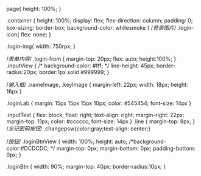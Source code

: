 page{ 
  height: 100%; 
 } 
 
 .container { 
  height: 100%; 
  display: flex; 
  flex-direction: column; 
  padding: 0; 
  box-sizing: border-box; 
   background-color: whitesmoke
 } 
/*登录图片*/
 .login-icon{ 
  flex: none; 
 } 
  
 .login-img{ 
  width: 750rpx;
 } 
  
 /*表单内容*/
 .login-from { 
  margin-top: 20px; 
  flex: auto; 
  height:100%; 
 } 
 .inputView { 
  /* background-color: #fff;  */
  line-height: 45px; 
  border-radius:20px;
   border:1px solid #999999;
 } 
  
 /*输入框*/
 .nameImage, .keyImage { 
  margin-left: 22px; 
  width: 18px; 
  height: 16px
 } 
 
 .loginLab { 
  margin: 15px 15px 15px 10px; 
  color: #545454; 
  font-size: 14px
 } 
  
 .inputText { 
  flex: block; 
  float: right; 
  text-align: right; 
  margin-right: 22px; 
  margin-top: 11px;
  color: #cccccc; 
  font-size: 14px
 } 
 .line { 
  margin-top: 8px; 
 } 
 /*忘记密码按钮*/
 .changepsw{color:gray;text-align: center;}

/*按钮*/
 .loginBtnView { 
  width: 100%; 
  height: auto; 
   /*background-color:#DCDCDC;  */
  margin-top: 0px; 
  margin-bottom: 0px; 
  padding-bottom: 0px; 
 } 
  
 .loginBtn { 
  width: 90%; 
  margin-top: 40px; 
  border-radius:10px;
 }
